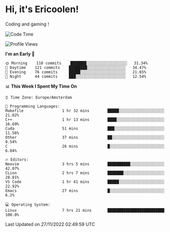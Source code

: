 # Hi, it's Ericoolen!
Coding and gaming！

<!--START_SECTION:waka-->
![Code Time](http://img.shields.io/badge/Code%20Time-538%20hrs%2038%20mins-blue)

![Profile Views](http://img.shields.io/badge/Profile%20Views-5-blue)

**I'm an Early 🐤** 

```text
🌞 Morning    110 commits    ███████░░░░░░░░░░░░░░░░░░   31.34% 
🌆 Daytime    121 commits    ████████░░░░░░░░░░░░░░░░░   34.47% 
🌃 Evening    76 commits     █████░░░░░░░░░░░░░░░░░░░░   21.65% 
🌙 Night      44 commits     ███░░░░░░░░░░░░░░░░░░░░░░   12.54%

```


📊 **This Week I Spent My Time On** 

```text
⌚︎ Time Zone: Europe/Amsterdam

💬 Programming Languages: 
Makefile                 1 hr 32 mins        █████░░░░░░░░░░░░░░░░░░░░   21.02% 
C++                      1 hr 13 mins        ████░░░░░░░░░░░░░░░░░░░░░   16.69% 
Cuda                     51 mins             ███░░░░░░░░░░░░░░░░░░░░░░   11.56% 
Other                    37 mins             ██░░░░░░░░░░░░░░░░░░░░░░░   8.54% 
C                        26 mins             █░░░░░░░░░░░░░░░░░░░░░░░░   6.04%

🔥 Editors: 
Neovim                   3 hrs 5 mins        ██████████░░░░░░░░░░░░░░░   42.07% 
CLion                    2 hrs 7 mins        ███████░░░░░░░░░░░░░░░░░░   28.81% 
VS Code                  1 hr 41 mins        █████░░░░░░░░░░░░░░░░░░░░   22.92% 
Emacs                    27 mins             █░░░░░░░░░░░░░░░░░░░░░░░░   6.2%

💻 Operating System: 
Linux                    7 hrs 21 mins       █████████████████████████   100.0%

```


 Last Updated on 27/11/2022 02:49:59 UTC
<!--END_SECTION:waka-->

